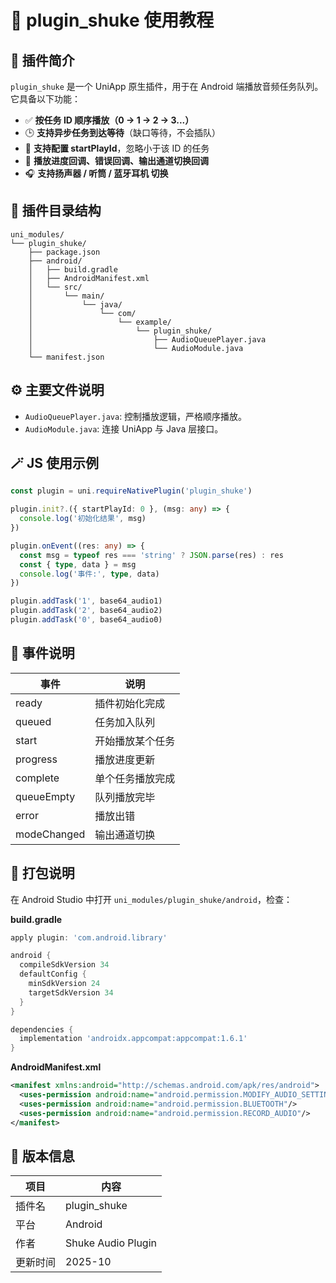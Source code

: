 # 📘 plugin_shuke 使用教程

## 🧩 插件简介

`plugin_shuke` 是一个 UniApp 原生插件，用于在 Android 端播放音频任务队列。  
它具备以下功能：

- ✅ **按任务 ID 顺序播放（0 → 1 → 2 → 3...）**
- 🕒 **支持异步任务到达等待**（缺口等待，不会插队）
- 🎯 **支持配置 startPlayId**，忽略小于该 ID 的任务
- 🔄 **播放进度回调、错误回调、输出通道切换回调**
- 🎧 **支持扬声器 / 听筒 / 蓝牙耳机 切换**

## 📂 插件目录结构

```
uni_modules/
└── plugin_shuke/
    ├── package.json
    ├── android/
    │   ├── build.gradle
    │   ├── AndroidManifest.xml
    │   └── src/
    │       └── main/
    │           └── java/
    │               └── com/
    │                   └── example/
    │                       └── plugin_shuke/
    │                           ├── AudioQueuePlayer.java
    │                           └── AudioModule.java
    └── manifest.json
```

## ⚙️ 主要文件说明

- `AudioQueuePlayer.java`: 控制播放逻辑，严格顺序播放。
- `AudioModule.java`: 连接 UniApp 与 Java 层接口。

## 🪄 JS 使用示例

```ts
const plugin = uni.requireNativePlugin('plugin_shuke')

plugin.init?.({ startPlayId: 0 }, (msg: any) => {
  console.log('初始化结果', msg)
})

plugin.onEvent((res: any) => {
  const msg = typeof res === 'string' ? JSON.parse(res) : res
  const { type, data } = msg
  console.log('事件:', type, data)
})

plugin.addTask('1', base64_audio1)
plugin.addTask('2', base64_audio2)
plugin.addTask('0', base64_audio0)
```

## 📡 事件说明

| 事件 | 说明 |
|------|------|
| ready | 插件初始化完成 |
| queued | 任务加入队列 |
| start | 开始播放某个任务 |
| progress | 播放进度更新 |
| complete | 单个任务播放完成 |
| queueEmpty | 队列播放完毕 |
| error | 播放出错 |
| modeChanged | 输出通道切换 |

## 🚀 打包说明

在 Android Studio 中打开 `uni_modules/plugin_shuke/android`，检查：

**build.gradle**
```gradle
apply plugin: 'com.android.library'

android {
  compileSdkVersion 34
  defaultConfig {
    minSdkVersion 24
    targetSdkVersion 34
  }
}

dependencies {
  implementation 'androidx.appcompat:appcompat:1.6.1'
}
```

**AndroidManifest.xml**
```xml
<manifest xmlns:android="http://schemas.android.com/apk/res/android">
  <uses-permission android:name="android.permission.MODIFY_AUDIO_SETTINGS"/>
  <uses-permission android:name="android.permission.BLUETOOTH"/>
  <uses-permission android:name="android.permission.RECORD_AUDIO"/>
</manifest>
```

## 💬 版本信息

| 项目 | 内容 |
|------|------|
| 插件名 | plugin_shuke |
| 平台 | Android |
| 作者 | Shuke Audio Plugin |
| 更新时间 | 2025-10 |
